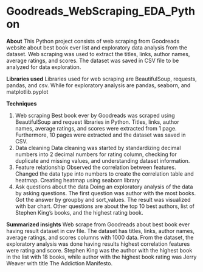 # Goodreads_WebScraping_EDA_Python

**About**
This Python project consists of web scraping from Goodreads website about best book ever list and exploratory data analysis from the dataset. Web scraping was used to extract the titles, links, author names, average ratings, and scores. The dataset was saved in CSV file to be analyzed for data exploration.

**Libraries used**
Libraries used for web scraping are BeautifulSoup, requests, pandas, and csv. While for exploratory analysis are pandas, seaborn, and matplotlib.pyplot

**Techniques**
1.	Web scraping
Best book ever by Goodreads was scraped using BeautifulSoup and request libraries in Python. Titles, links, author names, average ratings, and scores were extracted from 1 page. Furthermore, 10 pages were extracted and the dataset was saved in CSV. 
2.	Data cleaning
Data cleaning was started by standardizing decimal numbers into 2 decimal numbers for rating column, checking for duplicate and missing values, and understanding dataset information.
3.	Feature relationship
Observed the correlation between features. Changed the data type into numbers to create the correlation table and heatmap. Creating heatmap using seaborn library
4.	Ask questions about the data
Doing an exploratory analysis of the data by asking questions. The first question was author with the most books. Got the answer by groupby and sort_values. The result was visualized with bar chart. Other questions are about the top 10 best authors, list of Stephen King’s books, and the highest rating book.

**Summarized insights**
Web scrape from Goodreads about best book ever having result dataset in csv file. The dataset has titles, links, author names, average ratings, and scores columns with 1000 data. From the dataset, the exploratory analysis was done having results highest correlation features were rating and score. Stephen King was the author with the highest book in the list with 18 books, while author with the highest book rating was Jerry Weaver with title The Addiction Manifesto.
